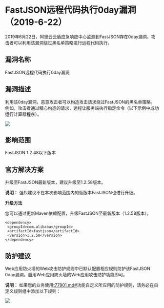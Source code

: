 # FastJSON远程代码执行0day漏洞（2019-6-22）

2019年6月22日，阿里云云盾应急响应中心监测到FastJSON存在0day漏洞，攻击者可以利用该漏洞绕过黑名单策略进行远程代码执行。

## 漏洞名称

FastJSON远程代码执行0day漏洞

## 漏洞描述

利用该0day漏洞，恶意攻击者可以构造攻击请求绕过FastJSON的黑名单策略。例如，攻击者通过精心构造的请求，远程让服务端执行指定命令（以下示例中成功运行计算器程序）。

![](https://static-aliyun-doc.oss-cn-hangzhou.aliyuncs.com/assets/img/zh-CN/9565287951/p50339.jpg)

## 影响范围

FastJSON 1.2.48以下版本

## 官方解决方案

升级至FastJSON最新版本，建议升级至1.2.58版本。

**说明：** 强烈建议不在本次影响范围内的低版本FastJSON也进行升级。

**升级方法**

您可以通过更新Maven依赖配置，升级FastJSON至最新版本（1.2.58版本）。

```
<dependency>
 <groupId>com.alibaba</groupId>
 <artifactId>fastjson</artifactId>
 <version>1.2.58</version>
</dependency>
```

## 防护建议

Web应用防火墙的Web攻击防护规则中已默认配置相应规则防护该FastJSON 0day漏洞，启用Web应用防火墙的Web应用攻击防护功能即可。

**说明：** 如果您的业务使用[t77901.md\#](/intl.zh-CN/网站防护配置/自定义防护规则组.md)功能自定义所应用的防护规则，请务必在自定义规则组中添加以下规则：

![](https://static-aliyun-doc.oss-cn-hangzhou.aliyuncs.com/assets/img/zh-CN/9565287951/p50340.png)

